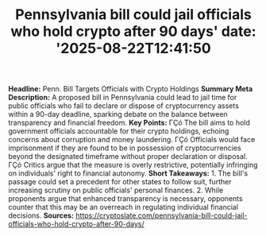 ﻿---
title: "Pennsylvania bill could jail officials who hold crypto after 90 days'
date: '2025-08-22T12:41:50"
category: "Markets"
summary: ""
slug: "pennsylvania bill could jail officials who hold crypto after"
source_urls:
  - "https://cryptoslate.com/pennsylvania-bill-could-jail-officials-who-hold-crypto-after-90-days/"
seo:
  title: "Pennsylvania bill could jail officials who hold crypto after 90 days | Hash n Hedge'
  description: '"
  keywords: ["news", "markets", "brief"]
---
**Headline:** Penn. Bill Targets Officials with Crypto Holdings  **Summary Meta Description:** A proposed bill in Pennsylvania could lead to jail time for public officials who fail to declare or dispose of cryptocurrency assets within a 90-day deadline, sparking debate on the balance between transparency and financial freedom.  **Key Points:**  ΓÇó The bill aims to hold government officials accountable for their crypto holdings, echoing concerns about corruption and money laundering. ΓÇó Officials would face imprisonment if they are found to be in possession of cryptocurrencies beyond the designated timeframe without proper declaration or disposal. ΓÇó Critics argue that the measure is overly restrictive, potentially infringing on individuals' right to financial autonomy.  **Short Takeaways:**  1. The bill's passage could set a precedent for other states to follow suit, further increasing scrutiny on public officials' personal finances. 2. While proponents argue that enhanced transparency is necessary, opponents counter that this may be an overreach in regulating individual financial decisions.  **Sources:**  https://cryptoslate.com/pennsylvania-bill-could-jail-officials-who-hold-crypto-after-90-days/ 
